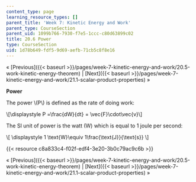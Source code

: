 ```yaml
---
content_type: page
learning_resource_types: []
parent_title: 'Week 7: Kinetic Energy and Work'
parent_type: CourseSection
parent_uid: 1099b766-7930-f7e5-1ccc-c80d63899c02
title: 20.6 Power
type: CourseSection
uid: 1d78b649-fdf5-9d69-aefb-71cb5c8f8e16
---
```


« [Previous]({{< baseurl >}}/pages/week-7-kinetic-energy-and-work/20.5-work-kinetic-energy-theorem) | [Next]({{< baseurl >}}/pages/week-7-kinetic-energy-and-work/21.1-scalar-product-properties) »

**Power**

The power \\(P\\) is defined as the rate of doing work:

\\\[\\displaystyle P =\\frac{dW}{dt} = \\vec{F}\\cdot\\vec{v}\\\]

The SI unit of power is the watt (W) which is equal to 1 joule per second:

\\\[ \\displaystyle 1 \\text{W}\\equiv 1\\frac{\\text{J}}{\\text{s}} \\\]

{{< resource c8a833c4-f02f-edf4-3e20-3b0c79ac9c6b >}}

« [Previous]({{< baseurl >}}/pages/week-7-kinetic-energy-and-work/20.5-work-kinetic-energy-theorem) | [Next]({{< baseurl >}}/pages/week-7-kinetic-energy-and-work/21.1-scalar-product-properties) »